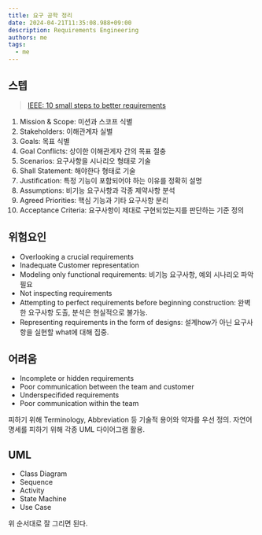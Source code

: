 ```yaml
---
title: 요구 공학 정리
date: 2024-04-21T11:35:08.988+09:00
description: Requirements Engineering
authors: me
tags:
  - me
---
```


## 스텝

> [IEEE: 10 small steps to better requirements](https://ieeexplore.ieee.org/document/1605174)

1. Mission & Scope: 미션과 스코프 식별
2. Stakeholders: 이해관계자 실별
3. Goals: 목표 식별
4. Goal Conflicts: 상이한 이해관게자 간의 목표 절충
5. Scenarios: 요구사항을 시나리오 형태로 기술
6. Shall Statement: 해야한다 형태로 기술
7. Justification: 특정 기능이 포함되어야 하는 이유를 정확히 설명
8. Assumptions: 비기능 요구사항과 각종 제약사항 분석
9. Agreed Priorities: 핵심 기능과 기타 요구사항 분리
10. Acceptance Criteria: 요구사항이 제대로 구현되었는지를 판단하는 기준 정의

## 위험요인

- Overlooking a crucial requirements
- Inadequate Customer representation
- Modeling only functional requirements: 비기능 요구사항, 예외 시나리오 파악 필요
- Not inspecting requirements
- Attempting to perfect requirements before beginning construction: 완벽한 요구사항 도출, 분석은 현실적으로 불가능.
- Representing requirements in the form of designs: 설계how가 아닌 요구사항을 실현할 what에 대해 집중.

## 어려움

- Incomplete or hidden requirements
- Poor communication between the team and customer
- Underspecifided requirements
- Poor communication within the team

피하기 위해 Terminology, Abbreviation 등 기술적 용어와 약자를 우선 정의.
자연어 명세를 피하기 위해 각종 UML 다이어그램 활용.

## UML

- Class Diagram
- Sequence
- Activity
- State Machine
- Use Case

위 순서대로 잘 그리면 된다.
